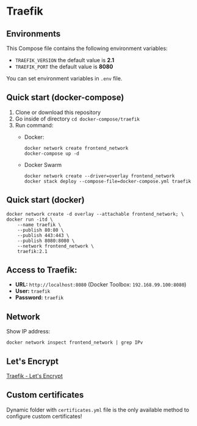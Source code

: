 # Traefik

## Environments
This Compose file contains the following environment variables:

- `TRAEFIK_VERSION` the default value is **2.1**
- `TRAEFIK_PORT` the default value is **8080**

You can set environment variables in `.env` file.

## Quick start (docker-compose)
1. Clone or download this repository
1. Go inside of directory `cd docker-compose/traefik`
1. Run command:
    - Docker:

          docker network create frontend_network
          docker-compose up -d

    - Docker Swarm

          docker network create --driver=overlay frontend_network
          docker stack deploy --compose-file=docker-compose.yml traefik

## Quick start (docker)

    docker network create -d overlay --attachable frontend_network; \
    docker run -itd \
        --name traefik \
        --publish 80:80 \
        --publish 443:443 \
        --publish 8080:8080 \
        --network frontend_network \
        traefik:2.1
        
## Access to Traefik: 
- **URL:** `http://localhost:8080` (Docker Toolbox: `192.168.99.100:8080`)
- **User:** `traefik`
- **Password:** `traefik`

## Network
Show IP address:

    docker network inspect frontend_network | grep IPv

## Let's Encrypt
[Traefik - Let's Encrypt](https://git-scm.com/?target=_blank)

## Custom certificates

Dynamic folder with `certificates.yml` file is the only available method to configure custom certificates!